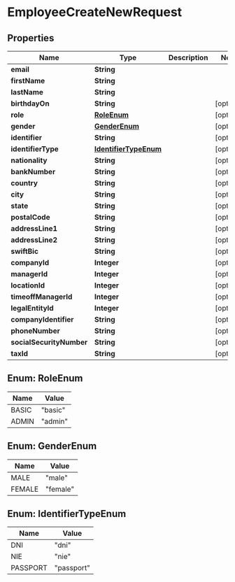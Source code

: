 

# EmployeeCreateNewRequest


## Properties

| Name | Type | Description | Notes |
|------------ | ------------- | ------------- | -------------|
|**email** | **String** |  |  |
|**firstName** | **String** |  |  |
|**lastName** | **String** |  |  |
|**birthdayOn** | **String** |  |  [optional] |
|**role** | [**RoleEnum**](#RoleEnum) |  |  [optional] |
|**gender** | [**GenderEnum**](#GenderEnum) |  |  [optional] |
|**identifier** | **String** |  |  [optional] |
|**identifierType** | [**IdentifierTypeEnum**](#IdentifierTypeEnum) |  |  [optional] |
|**nationality** | **String** |  |  [optional] |
|**bankNumber** | **String** |  |  [optional] |
|**country** | **String** |  |  [optional] |
|**city** | **String** |  |  [optional] |
|**state** | **String** |  |  [optional] |
|**postalCode** | **String** |  |  [optional] |
|**addressLine1** | **String** |  |  [optional] |
|**addressLine2** | **String** |  |  [optional] |
|**swiftBic** | **String** |  |  [optional] |
|**companyId** | **Integer** |  |  [optional] |
|**managerId** | **Integer** |  |  [optional] |
|**locationId** | **Integer** |  |  [optional] |
|**timeoffManagerId** | **Integer** |  |  [optional] |
|**legalEntityId** | **Integer** |  |  [optional] |
|**companyIdentifier** | **String** |  |  [optional] |
|**phoneNumber** | **String** |  |  [optional] |
|**socialSecurityNumber** | **String** |  |  [optional] |
|**taxId** | **String** |  |  [optional] |



## Enum: RoleEnum

| Name | Value |
|---- | -----|
| BASIC | &quot;basic&quot; |
| ADMIN | &quot;admin&quot; |



## Enum: GenderEnum

| Name | Value |
|---- | -----|
| MALE | &quot;male&quot; |
| FEMALE | &quot;female&quot; |



## Enum: IdentifierTypeEnum

| Name | Value |
|---- | -----|
| DNI | &quot;dni&quot; |
| NIE | &quot;nie&quot; |
| PASSPORT | &quot;passport&quot; |



